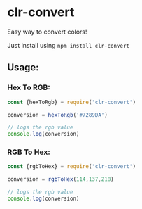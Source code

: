 # clr-convert
Easy way to convert colors!

Just install using `npm install clr-convert`

## Usage:
### Hex To RGB:
```js
const {hexToRgb} = require('clr-convert')

conversion = hexToRgb('#7289DA')

// logs the rgb value
console.log(conversion)
```

### RGB To Hex:
```js
const {rgbToHex} = require('clr-convert')

conversion = rgbToHex(114,137,218)

// logs the rgb value
console.log(conversion)
```